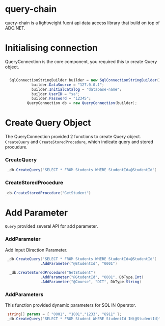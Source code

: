 # query-chain
query-chain is a lightweight fuent api data access library that build on top of ADO.NET.


# Initialising connection
QueryConnection is the core component, you required this to create Query object.
```csharp

  SqlConnectionStringBuilder builder = new SqlConnectionStringBuilder();
            builder.DataSource = "127.0.0.1";
            builder.InitialCatalog = "database-name";
            builder.UserID = "sa";
            builder.Password = "12345";
          QueryConnection db = new QueryConnection(builder);
```

# Create Query Object 
The QueryConnection provided 2 functions to create Query object. `CreateQuery` and `CreateStoredProcedure`, which indicate query and stored procudure.

### CreateQuery
```csharp
 _db.CreateQuery("SELECT * FROM Students WHERE StudentId=@StudentId")
```

### CreateStoredProcedure
```csharp
_db.CreateStoredProcedure("GetStudent")
```

# Add Parameter
`Query` provided several API for add parameter.
### AddParameter
Add Input Direction Parameter.
```csharp
 _db.CreateQuery("SELECT * FROM Students WHERE StudentId=@StudentId")
                .AddParameter("@StudentId", "0001")
                
  _db.CreateStoredProcedure("GetStudent")
                .AddParameter("@StudentId", "0001", DbType.Int)
                .AddParameter("@Course", "DIT", DbType.String)

```

### AddParameters
This function provided dynamic parameters for SQL IN Operator.
```csharp
 string[] params = { "0001", "1001","1233", "8911" };
 _db.CreateQuery("SELECT * FROM Student WHERE StudentId IN(@StudentId)").AddParameters("StudentId", params, DbType.String)
```

